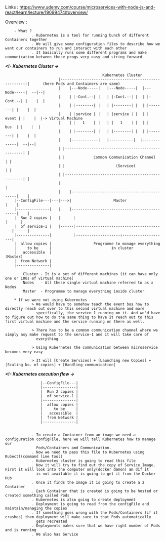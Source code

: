 Links : https://www.udemy.com/course/microservices-with-node-js-and-react/learn/lecture/19099474#overview/

Overview : 

        - What ? 
                . Kubernetes is a tool for running bunch of different Containers together
                . We will give some configuration files to describe how we want our containers to run and interact with each other
                . It basically runs some different programs and make communication between those progs very easy and string forward


**_<!- Kubernetes Cluster ->_**

                                                Kubernetes Cluster
                            |-------------------------------------------------------|      (here Pods and Containers are same)
                            |    |---Node-----|   |---Node-----|  |---Node-----|  --|--|
                            |    | |-Cont.--| |   | |-Cont.--| |  | |-Cont.--| |    |  |
                            |    | |--------| |   | |--------| |  | |--------| |    |  |
                            |    | |service | |   | |service | |  | |  event | |    |  |-> Virtual Machine
                            |    | |   1    | |   | |   1    | |  | |   bus  | |    |  |
                            |    | |--------| |   | |--------| |  | |--------| |    |  |
                            |    |------------|   |-----------|  |-------------|  --|--|
                            | |---------------------------------------------------| |
                            | |             Common Communication Channel          | |
                            | |                       (Service)                   | |
                            | |---------------------------------------------------| |
                            |                                                       |
                            |    |---------------------------------------------|    |
        |--ConfigFile---|---|--->|                   Master                    |    |
        |---------------|   |    |---------------------------------------------|    |
        |  Run 2 copies |   |      |                                         |      |
        |  of service-1 |   |------|-----------------------------------------|------|
        |---------------|          |--------------------↓--------------------|
        |  allow copies |                   Programme to manage everything
        |     to be     |                           in cluster   
        |   accessible  |                                             (Master)                                                 
        |  from Network |
        |---------------|
                    
            Cluster - It is a set of different machines (it can have only one or 100s of virtual machine)
            Nodes   - All these single virtual machine referred to as a Nodes
            Master  - Programme to manage everything inside cluster

        * If we were not using Kubernetes 
                > We would have to somehow teach the event bus how to directly reach out over to this second virtual machine and more 
                  specifically, the service 1 running on it. And we'd have to figure out how to do the same thing to have it reach out to this first virtual machine and the service running on there as well.
            
                > There has to be a common communication channel where we simply asy make request to the service-1 and it will take care of
                  everything

                > Using Kubernetes the communication between microservice becomes very easy

                > It will [Create Services] + [Launching new Copies] + [Scaling No. of copies] + [Handling communication]



**_<!- Kubernetes execution flow ->_**

                    |--ConfigFile---|
                    |---------------|
                    |  Run 2 copies |
                    |  of service-1 |
                    |---------------|
                    |  allow copies |
                    |     to be     |
                    |   accessible  |
                    |  from Network |
                    |---------------|


                . To create a Container from an image we need a configuration configFile, here we will tell Kubernetes how to manage our 
                  Pods/Containers and Communication.
                . Now we need to pass this file to Kubernetes using Kubectl(command line tool)
                . Kubernetes cluster is going to read this file
                . Now it will try to find out the copy of Service Image. First it will look into the computer only(docker damon) an dif it 
                  is not available it is going to get it from the Docker Hub
                . Once it finds the Image it is going to create a 2 Container
                . Each Container that is created is going to be hosted or created something called Pods
                . Kubernetes is also going to create deployment
                . Deployment is going to read from the configFile and maintain/managing the copies 
                . If something goes wrong with the Pods/Containers (if it crashes) then deployment will make sure to that Pods automatically 
                  gets recreated 
                . Deployments makes sure that we have right number of Pods and is running 
                . We also has Service 